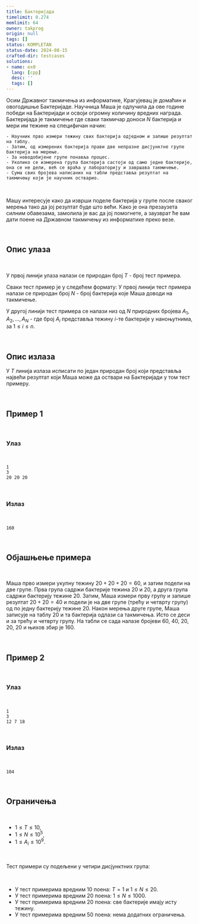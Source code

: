 ```yaml
---
title: Бактеријада
timelimit: 0.274
memlimit: 64
owner: takprog
origin: null
tags: []
status: KOMPLETAN
status-date: 2024-08-15
crafted-dir: testcases
solutions:
- name: ex0
  lang: [cpp]
  desc: ''
  tags: []
---
```


Осим Државног такмичења из информатике, Крагујевац је домаћин и овогодишње Бактеријаде. Научница Маша је одлучила да ове године победи на Бактеријади и освоји огромну количину вредних награда. Бактеријада је такмичење где сваки такмичар доноси $N$ бактерија и мери им тежине на специфичан начин:

	- Научник прво измери тежину свих бактерија одједном и запише резултат на таблу.
	- Затим, од измерених бактерија прави две непразне дисјунктне групе бактерија на мерење.
	- За новодобијене групе понавља процес.
	- Уколико се измерена група бактерија састоји од само једне бактерије, она се не дели, већ се враћа у лабораторију и завршава такмичење.
	- Сума свих бројева написаних на табли представља резултат на такмичењу који је научник остварио.

<br>

Машу интересује како да изврши поделе бактерија у групе после сваког мерења тако да јој резултат буде што већи. Како је она презаузета силним обавезама, замолила је вас да јој помогнете, а заузврат ће вам дати поене на Државном такмичењу из информатике преко везе.

<br>

## Опис улаза

<br>

У првој линији улаза налази се природан број $T$ - број тест примера.

Сваки тест пример је у следећем формату:
У првој линији тест примера налази се природан број $N$ - број бактерија које Маша доводи на такмичење.

У другој линији тест примера се налази низ од $N$ природних бројева $A_1, A_2, \ldots, A_N$ - где број $A_i$ представља тежину $i$-те бактерије у наноњутнима, за $1 \leq i \leq n$.

<br>

## Опис излаза

У $T$ линија излаза исписати по један природан број који представља највећи резултат који Маша може да оствари на Бактеријади у том тест примеру.


<br>

## Пример 1

<br>

### Улаз

<br>

```
1
3
20 20 20
```

<br>


### Излаз

<br>

```
160
```

<br>

## Објашњење примера

<br>

Маша прво измери укупну тежину $20+20+20=60$, и затим подели на две групе. Прва група садржи бактерије тежина $20$ и $20$, а друга група садржи бактерију тежине $20$. Затим, Маша измери прву групу и запише резултат $20+20=40$ и подели је на две групе (трећу и четврту групу) од по једну бактерију тежине $20$. Након мерења друге групе, Маша записује на таблу $20$ и та бактерија одлази са такмичења. Исто се деси и за трећу и четврту групу. На табли се сада налазе бројеви $60$, $40$, $20$, $20$, $20$ и њихов збир је $160$.

<br>

## Пример 2

<br>

### Улаз

<br>

```
1
3
12 7 18
```

<br>


### Излаз

<br>

```
104
```

<br>

## Ограничења

<br>

- $1 \leq T \leq 10$,
- $1 \leq N \leq 10^5$,
- $1 \leq A_i \leq 10^9$.
  
<br>

Тест примери су подељени у четири дисјунктних група:

<br>

- У тест примерима вредним 10 поена: $T = 1$ и $1 \leq N \leq 20$.
- У тест примерима вредним 20 поена: $1 \leq N \leq 1000$.
- У тест примерима вредним 20 поена: све бактерије имају исту тежину.
- У тест примерима вредним 50 поена: нема додатних ограничења.




